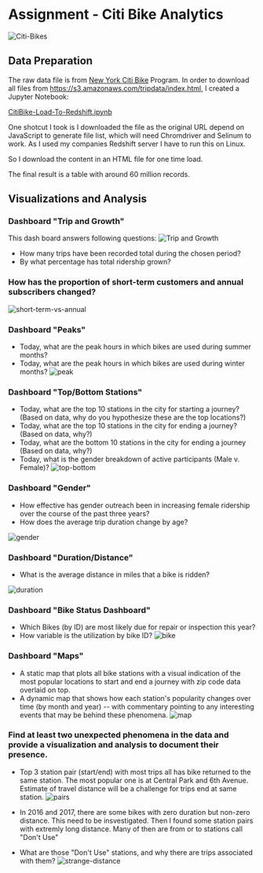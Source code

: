 # Assignment - Citi Bike Analytics

![Citi-Bikes](Images/citi-bike-station-bikes.jpg)

## Data Preparation

The raw data file is from [New York Citi Bike](https://en.wikipedia.org/wiki/Citi_Bike) Program. In order to download all files from https://s3.amazonaws.com/tripdata/index.html, I created a Jupyter Notebook:

[CitiBike-Load-To-Redshift.ipynb](CitiBike-Load-To-Redshift.ipynb)

One shotcut I took is I downloaded the file as the original URL depend on JavaScript to generate file list, which will need Chromdriver and Selinum to work. As I used my companies Redshift server I have to run this on Linux.

So I download the content in an HTML file for one time load.

The final result is a table with around 60 million records.

## Visualizations and Analysis

### Dashboard "Trip and Growth"

This dash board answers following questions:
![Trip and Growth](Images/trips_and_growth.png)


* How many trips have been recorded total during the chosen period?
* By what percentage has total ridership grown? 

###  How has the proportion of short-term customers and annual subscribers changed?

![short-term-vs-annual](Images/short_term_vs_subscriber.png)

### Dashboard "Peaks"

* Today, what are the peak hours in which bikes are used during summer months? 
* Today, what are the peak hours in which bikes are used during winter months?
![peak](Images/peak_hours.png)

### Dashboard "Top/Bottom Stations"
* Today, what are the top 10 stations in the city for starting a journey? (Based on data, why do you hypothesize these are the top locations?)
* Today, what are the top 10 stations in the city for ending a journey? (Based on data, why?)
* Today, what are the bottom 10 stations in the city for ending a journey (Based on data, why?)
* Today, what is the gender breakdown of active participants (Male v. Female)?
![top-bottom](Images/top_bottom.png)

### Dashboard "Gender"
* How effective has gender outreach been in increasing female ridership over the course of the past three years?
* How does the average trip duration change by age?

![gender](Images/gender.png)

### Dashboard "Duration/Distance"
* What is the average distance in miles that a bike is ridden?

![duration](Images/duration_and_distance.png)

### Dashboard "Bike Status Dashboard"

* Which Bikes (by ID) are most likely due for repair or inspection this year? 
* How variable is the utilization by bike ID?
![bike](Images/bike.png)

### Dashboard "Maps"

* A static map that plots all bike stations with a visual indication of the most popular locations to start and end a journey with zip code data overlaid on top.
* A dynamic map that shows how each station's popularity changes over time (by month and year) -- with commentary pointing to any interesting events that may be behind these phenomena.
![map](Images/map.png)

### Find at least two unexpected phenomena in the data and provide a visualization and analysis to document their presence. 

* Top 3 station pair (start/end) with most trips all has bike returned to the same station. The most popular one is at Central Park and 6th Avenue. Estimate of travel distance will be a challenge for trips end at same station.
![pairs](Images/top_station_pairs.png)

* In 2016 and 2017, there are some bikes with zero duration but non-zero distance. This need to be insvestigated. Then I found some station pairs with extremly long distance. Many of then are from or to stations call "Don't Use"
* What are those "Don't Use" stations, and why there are trips associated with them?
![strange-distance](Images/dont_use_stations.png)




